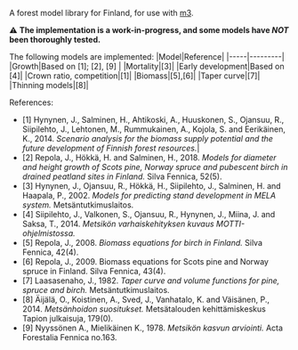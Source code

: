 A forest model library for Finland, for use with [m3](https://github.com/menu-hanke/m3).

:warning: **The implementation is a work-in-progress, and some models have _NOT_ been thoroughly tested.**

The following models are implemented:
|Model|Reference|
|-----|---------|
|Growth|Based on [1]; [2], [9] |
|Mortality|[3]|
|Early development|Based on [4]|
|Crown ratio, competition|[1]|
|Biomass|[5],[6]|
|Taper curve|[7]|
|Thinning models|[8]|

References:
* [1] Hynynen, J., Salminen, H., Ahtikoski, A., Huuskonen, S., Ojansuu, R., Siipilehto, J., Lehtonen, M., Rummukainen, A., Kojola, S. and Eerikäinen, K., 2014. *Scenario analysis for the biomass supply potential and the future development of Finnish forest resources.*|
* [2] Repola, J., Hökkä, H. and Salminen, H., 2018. *Models for diameter and height growth of Scots pine, Norway spruce and pubescent birch in drained peatland sites in Finland.* Silva Fennica, 52(5).
* [3] Hynynen, J., Ojansuu, R., Hökkä, H., Siipilehto, J., Salminen, H. and Haapala, P., 2002. *Models for predicting stand development in MELA system.* Metsäntutkimuslaitos.
* [4] Siipilehto, J., Valkonen, S., Ojansuu, R., Hynynen, J., Miina, J. and Saksa, T., 2014. *Metsikön varhaiskehityksen kuvaus MOTTI-ohjelmistossa.*
* [5] Repola, J., 2008. *Biomass equations for birch in Finland.* Silva Fennica, 42(4).
* [6] Repola, J., 2009. Biomass equations for Scots pine and Norway spruce in Finland. Silva Fennica, 43(4).
* [7] Laasasenaho, J., 1982. *Taper curve and volume functions for pine, spruce and birch.* Metsäntutkimuslaitos.
* [8] Äijälä, O., Koistinen, A., Sved, J., Vanhatalo, K. and Väisänen, P., 2014. *Metsänhoidon suositukset.* Metsätalouden kehittämiskeskus Tapion julkaisuja, 179(0).
* [9] Nyyssönen A., Mielikäinen K., 1978. *Metsikön kasvun arviointi.* Acta Forestalia Fennica no.163.
